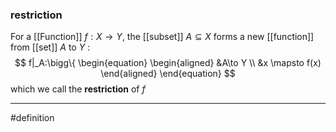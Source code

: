 ### restriction
For a [[Function]] $f:X\rightarrow Y$, the [[subset]] $A\subseteq X$ forms a new [[function]] from [[set]] $A$ to $Y$  : $$
f|_A:\bigg\{
\begin{equation}
\begin{aligned}
&A\to Y \\
&x \mapsto f(x) 
\end{aligned}
\end{equation}
$$ which we call the **restriction** of $f$ 

***
#definition 
